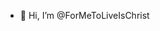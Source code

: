 - 👋 Hi, I’m @ForMeToLiveIsChrist


<!---
ForMeToLiveIsChrist/ForMeToLiveIsChrist is a ✨ special ✨ repository because its `README.md` (this file) appears on your GitHub profile.
You can click the Preview link to take a look at your changes.
--->
